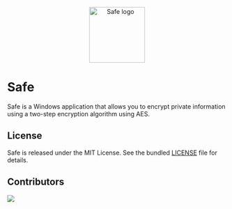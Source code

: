 <p align="center">
  <img src="https://github.com/CrazyProger1/Safe/blob/master/resources/logo.ico" alt="Safe logo" width="128" height="128"/>
</p>

# Safe

Safe is a Windows application that allows you to encrypt private information using a two-step encryption algorithm using
AES.


## License

Safe is released under the MIT License. See the bundled [LICENSE](LICENSE) file for details.

## Contributors

<tr>
		<td>
       <a href="https://github.com/CrazyProger1/Safe/contributors">
       <img src="https://contrib.rocks/image?repo=CrazyProger1/Safe" />
       </a>
		</td>
</tr>


